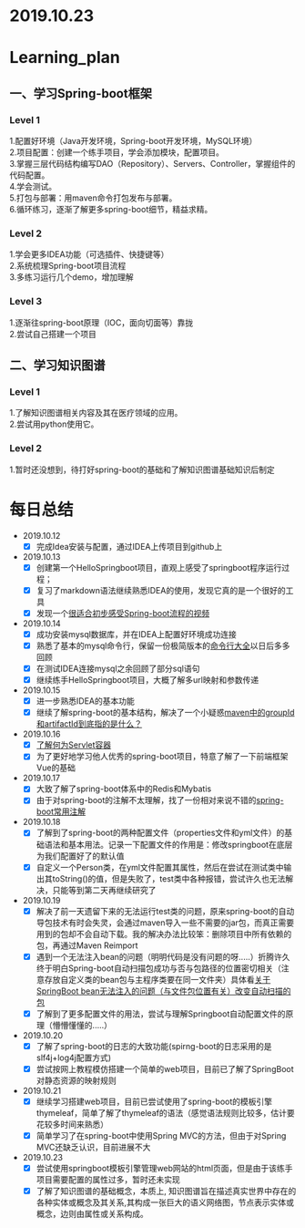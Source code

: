 # 2019.10.23
# Learning_plan  

## 一、学习Spring-boot框架  
### Level 1
1.配置好环境（Java开发环境，Spring-boot开发环境，MySQL环境）  
2.项目配置：创建一个练手项目，学会添加模块，配置项目。  
3.掌握三层代码结构编写DAO（Repository）、Servers、Controller，掌握组件的代码配置。  
4.学会测试。  
5.打包与部署：用maven命令打包发布与部署。  
6.循环练习，逐渐了解更多spring-boot细节，精益求精。 
### Level 2
1.学会更多IDEA功能（可选插件、快捷键等）  
2.系统梳理Spring-boot项目流程  
3.多练习运行几个demo，增加理解  
### Level 3  
1.逐渐往spring-boot原理（IOC，面向切面等）靠拢  
2.尝试自己搭建一个项目
 
## 二、学习知识图谱  
### Level 1
1.了解知识图谱相关内容及其在医疗领域的应用。  
2.尝试用python使用它。 
### Level 2
1.暂时还没想到，待打好spring-boot的基础和了解知识图谱基础知识后制定 

# 每日总结
- 2019.10.12
  - [x] 完成Idea安装与配置，通过IDEA上传项目到github上
- 2019.10.13
  - [x] 创建第一个HelloSpringboot项目，直观上感受了springboot程序运行过程；
  - [x] 复习了markdown语法继续熟悉IDEA的使用，发现它真的是一个很好的工具
  - [x] 发现一个[很适合初步感受Spring-boot流程的视频](https://www.bilibili.com/video/av39775932)
- 2019.10.14
  - [x] 成功安装mysql数据库，并在IDEA上配置好环境成功连接
  - [x] 熟悉了基本的mysql命令行，保留一份极简版本的[命令行大全](https://www.jianshu.com/p/14fc127f9663)以日后多多回顾
  - [x] 在测试IDEA连接mysql之余回顾了部分sql语句
  - [x] 继续练手HelloSpringboot项目，大概了解多url映射和参数传递
- 2019.10.15
  - [x] 进一步熟悉IDEA的基本功能
  - [x] 继续了解spring-boot的基本结构，解决了一个小疑惑[maven中的groupId和artifactId到底指的是什么？](https://blog.csdn.net/snowin1994/article/details/53024871)
- 2019.10.16
  - [x] [了解何为Servlet容器](https://blog.csdn.net/yw_1207/article/details/78706701)
  - [x] 为了更好地学习他人优秀的spring-boot项目，特意了解了一下前端框架Vue的基础
- 2019.10.17
  - [x] 大致了解了spring-boot体系中的Redis和Mybatis
  - [x] 由于对spring-boot的注解不太理解，找了一份相对来说不错的[spring-boot常用注解](https://blog.csdn.net/yitian_66/article/details/80866571)
- 2019.10.18
  - [x] 了解到了spring-boot的两种配置文件（properties文件和yml文件）的基础语法和基本用法。记录一下配置文件的作用是：修改springboot在底层为我们配置好了的默认值
  - [x] 自定义一个Person类，在yml文件配置其属性，然后在尝试在测试类中输出其toString()的值，但是失败了，test类中各种报错，尝试许久也无法解决，只能等到第二天再继续研究了
- 2019.10.19
  - [x] 解决了前一天遗留下来的无法运行test类的问题，原来spring-boot的自动导包技术有时会失灵，会通过maven导入一些不需要的jar包，而真正需要用到的包却不会自动下载。我的解决办法比较笨：删除项目中所有依赖的包，再通过Maven Reimport 
  - [x] 遇到一个无法注入bean的问题（明明代码是没有问题的呀.....）折腾许久终于明白Spring-boot自动扫描包成功与否与包路径的位置密切相关（注意存放自定义类的bean包与主程序类要在同一文件夹）具体看[关于SpringBoot bean无法注入的问题（与文件包位置有关）改变自动扫描的包](https://blog.csdn.net/u014695188/article/details/52263903)
  - [x] 了解到了更多配置文件的用法，尝试与理解Springboot自动配置文件的原理（懵懵懂懂的.....）
- 2019.10.20
  - [x] 了解了spring-boot的日志的大致功能(spirng-boot的日志采用的是slf4j+log4j配置方式)
  - [x] 尝试按网上教程模仿搭建一个简单的web项目，目前已了解了SpringBoot对静态资源的映射规则
- 2019.10.21
  - [x] 继续学习搭建web项目，目前已尝试使用了spring-boot的模板引擎thymeleaf，简单了解了thymeleaf的语法（感觉语法规则比较多，估计要花较多时间来熟悉）
  - [x] 简单学习了在spring-boot中使用Spring MVC的方法，但由于对Spring MVC还缺乏认识，目前进展不大
- 2019.10.23
  - [x] 尝试使用springboot模板引擎管理web网站的html页面，但是由于该练手项目需要配置的属性过多，暂时还未实现
  - [x] 了解了知识图谱的基础概念，本质上, 知识图谱旨在描述真实世界中存在的各种实体或概念及其关系,其构成一张巨大的语义网络图，节点表示实体或概念，边则由属性或关系构成。